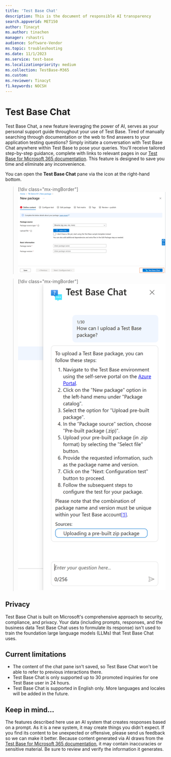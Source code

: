 ```yaml
---
title: 'Test Base Chat'
description: This is the document of responsible AI transparency
search.appverid: MET150
author: Tinacyt
ms.author: tinachen
manager: rshastri
audience: Software-Vendor
ms.topic: troubleshooting
ms.date: 11/1/2023
ms.service: test-base
ms.localizationpriority: medium
ms.collection: TestBase-M365
ms.custom:
ms.reviewer: Tinacyt
f1.keywords: NOCSH
---
```


# Test Base Chat

Test Base Chat, a new feature leveraging the power of AI, serves as your personal support guide throughout your use of Test Base. Tired of manually searching through documentation or the web to find answers to your application testing questions? Simply initiate a conversation with Test Base Chat anywhere within Test Base to pose your queries. You'll receive tailored step-by-step guidance, complete with links to relevant pages in our [Test Base for Microsoft 365 documentation](/). This feature is designed to save you time and eliminate any inconvenience.

You can open the **Test Base Chat** pane via the icon at the right-hand bottom.

> [!div class="mx-imgBorder"]
> [![Screenshot of the test base chat button.](Media/testbasechat1.png)](Media/testbasechat1.png#lightbox)

> [!div class="mx-imgBorder"]
> [![Screenshot of the test base chat page.](Media/testbasechat2.png)](Media/testbasechat2.png#lightbox)

## Privacy

Test Base Chat is built on Microsoft's comprehensive approach to security, compliance, and privacy. Your data (including prompts, responses, and the business data Test Base Chat uses to formulate its response) isn't used to train the foundation large language models (LLMs) that Test Base Chat uses.

## Current limitations

- The content of the chat pane isn't saved, so Test Base Chat won't be able to refer to previous interactions there.
- Test Base Chat is only supported up to 30 promoted inquiries for one Test Base user in 24 hours.
- Test Base Chat is supported in English only. More languages and locales will be added in the future.

## Keep in mind...

The features described here use an AI system that creates responses based on a prompt. As it is a new system, it may create things you didn't expect. If you find its content to be unexpected or offensive, please send us feedback so we can make it better. Because content generated via AI draws from the [Test Base for Microsoft 365 documentation](/), it may contain inaccuracies or sensitive material. Be sure to review and verify the information it generates.

